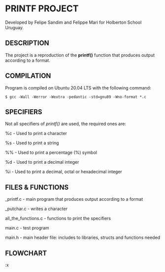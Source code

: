 # PRINTF PROJECT

Developed by Felipe Sandim and Felippe Mari for Holberton School Uruguay.

## DESCRIPTION

The project is a reproduction of the **printf()** function that produces output according to a format.

## COMPILATION

Program is compiled on Ubuntu 20.04 LTS with the following command:

	$ gcc -Wall -Werror -Wextra -pedantic -std=gnu89 -Wno-format *.c

## SPECIFIERS

Not all specifiers of *printf()* are used, the required ones are:

%c - Used to print a character

%s - Used to print a string

%% - Used to print a percentage (%) symbol

%d - Used to print a decimal integer

%i - Used to print a decimal, octal or hexadecimal integer

## FILES & FUNCTIONS

_printf.c - main program that produces output according to a format

_putchar.c - writes a character

all_the_functions.c - functions to print the specifiers

main.c - test program

main.h - main header file: includes to libraries, structs and functions needed

## FLOWCHART

:x
